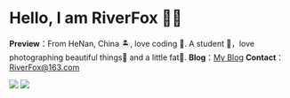 # Hello, I am RiverFox 👏🏻
**Preview**：From HeNan, China 🏝, love coding 🐍. A student 🏫，love photographing beautiful things🌿 and a little fat🍔.
**Blog**：[My Blog](https://StarFox520.github.io)
**Contact**：RiverFox@163.com

![](https://img.shields.io/badge/CProgrammingLanguage-1.0-green)
![](https://img.shields.io/badge/JavaScript-3.8-orange?style=for-the—badge&logo=JavaScript&logoColor=orange)

<!--
**StarFox520/StarFox520** is a ✨ _special_ ✨ repository because its `README.md` (this file) appears on your GitHub profile.

Here are some ideas to get you started:

- 🔭 I’m currently working on ...
- 🌱 I’m currently learning ...
- 👯 I’m looking to collaborate on ...
- 🤔 I’m looking for help with ...
- 💬 Ask me about ...
- 📫 How to reach me: ...
- 😄 Pronouns: ...
- ⚡ Fun fact: ...
-->
